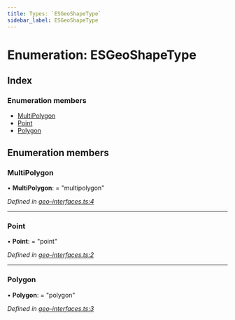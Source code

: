 ```yaml
---
title: Types: `ESGeoShapeType`
sidebar_label: ESGeoShapeType
---
```


# Enumeration: ESGeoShapeType

## Index

### Enumeration members

* [MultiPolygon](esgeoshapetype.md#multipolygon)
* [Point](esgeoshapetype.md#point)
* [Polygon](esgeoshapetype.md#polygon)

## Enumeration members

###  MultiPolygon

• **MultiPolygon**: = "multipolygon"

*Defined in [geo-interfaces.ts:4](https://github.com/terascope/teraslice/blob/653cf7530/packages/types/src/geo-interfaces.ts#L4)*

___

###  Point

• **Point**: = "point"

*Defined in [geo-interfaces.ts:2](https://github.com/terascope/teraslice/blob/653cf7530/packages/types/src/geo-interfaces.ts#L2)*

___

###  Polygon

• **Polygon**: = "polygon"

*Defined in [geo-interfaces.ts:3](https://github.com/terascope/teraslice/blob/653cf7530/packages/types/src/geo-interfaces.ts#L3)*
